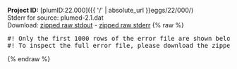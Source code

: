 **Project ID:** [plumID:22.000]({{ '/' | absolute_url }}eggs/22/000/)  
Stderr for source:  plumed-2.1.dat   
Download: [zipped raw stdout](plumed-2.1.dat.plumed_master.stdout.txt.zip) - [zipped raw stderr](plumed-2.1.dat.plumed_master.stderr.txt.zip) 
{% raw %}
<pre>
#! Only the first 1000 rows of the error file are shown below
#! To inspect the full error file, please download the zipped raw stderr file above
</pre>
{% endraw %}
